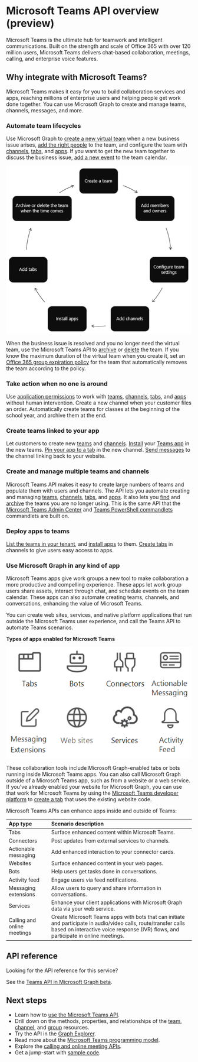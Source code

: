# Microsoft Teams API overview (preview)

Microsoft Teams is the ultimate hub for teamwork and intelligent communications. Built on the strength and scale of Office 365 with over 120 million users, Microsoft Teams delivers chat-based collaboration, meetings, calling, and enterprise voice features.

## Why integrate with Microsoft Teams?

Microsoft Teams makes it easy for you to build collaboration services and apps, reaching millions of enterprise users and helping people get work done together. You can use Microsoft Graph to create and manage teams, channels, messages, and more.

### Automate team lifecycles

Use Microsoft Graph to [create a new virtual team](../api-reference/beta/api/team_put_teams.md) when a new business issue arises, 
[add the right people](../api-reference/v1.0/api/group_post_members.md) to the team, 
and configure the team with 
[channels](../api-reference/beta/api/channel_post.md),
[tabs](../api-reference/beta/api/teamstab_add.md),
and [apps](../api-reference/beta/api/teamsappinstallation_add.md).
If you want to get the new team together to discuss the business issue, 
[add a new event](../api-reference/v1.0/api/group_post_events.md) to the team calendar.

![Automate team lifecycles by creating a team, adding members and owners, configuring team settings, adding channels, installing apps, adding tabs, and archiving or deleting the team when the time comes.](images/teams_lifecycle.png)

When the business issue is resolved and you no longer need the virtual team, 
use the Microsoft Teams API to [archive](../api-reference/beta/api/team_archive.md)
or [delete](../api-reference/v1.0/api/group_delete.md) the team. 
If you know the maximum duration of the virtual team when you create it, set an [Office 365 group expiration policy](https://support.office.com/en-us/article/office-365-group-expiration-policy-8d253fe5-0e09-4b3c-8b5e-f48def064733?ui=en-US&rs=en-US&ad=US) for the team that automatically removes the team according to the policy.

### Take action when no one is around

Use [application permissions](permissions_reference.md) to work with 
[teams](../api-reference/beta/resources/team.md), [channels](../api-reference/beta/resources/channel.md),
[tabs](../api-reference/beta/resources/teamstab.md), and [apps](../api-reference/beta/resources/teamsapp.md)
without human intervention. 
Create a new channel when your customer files an order.
Automatically create teams for classes at the beginning of the school year, and archive them at the end.

### Create teams linked to your app

Let customers to create new [teams](../api-reference/beta/resources/team.md) and [channels](../api-reference/beta/resources/channel.md). 
[Install](../api-reference/beta/api/teamsappinstallation_add.md) your 
[Teams app](https://docs.microsoft.com/en-us/microsoftteams/platform/#pivot=home&panel=home-all) in the new teams. 
[Pin your app to a tab](../api-reference/beta/api/teamstab_add.md) in the new channel. 
[Send messages](../api-reference/beta/api/channel_post_chatthreads.md) to the channel linking back to your website.

### Create and manage multiple teams and channels

Microsoft Teams API makes it easy to create large numbers of teams and populate them with users and channels.
The API lets you automate creating and managing [teams](../api-reference/beta/resources/team.md), [channels](../api-reference/beta/resources/channel.md),
[tabs](../api-reference/beta/resources/teamstab.md), and [apps](../api-reference/beta/resources/teamsapp.md).
It also lets you [find](teams_list_all_teams.md) 
and [archive](../api-reference/beta/api/team_archive.md)
the teams you are no longer using. 
This is the same API that the [Microsoft Teams Admin Center](https://docs.microsoft.com/en-us/microsoftteams/enable-features-office-365)
and [Teams PowerShell commandlets](https://docs.microsoft.com/en-us/microsoftteams/teams-powershell-overview) commandlets are built on.

### Deploy apps to teams

[List the teams in your tenant](teams_list_all_teams.md), 
and [install apps](../api-reference/beta/api/teamsappinstallation_add.md) to them. 
[Create tabs](../api-reference/beta/api/teamstab_add.md) in channels to give users easy access to apps.

### Use Microsoft Graph in any kind of app

Microsoft Teams apps give work groups a new tool to make collaboration a more productive and compelling experience. These apps let work group users share assets, interact through chat, and schedule events on the team calendar. These apps can also automate creating teams, channels, and conversations, enhancing the value of Microsoft Teams.

You can create web sites, services, and native platform applications that run outside the Microsoft Teams user experience, and call the Teams API to automate Teams scenarios.

**Types of apps enabled for Microsoft Teams**

![Call the Microsoft Teams API from tabs, bots, websites, and services](images/TeamsAppEndpoints.png)

These collaboration tools include Microsoft Graph-enabled tabs or bots running inside Microsoft Teams apps. You can also call Microsoft Graph outside of a Microsoft Teams app, such as from a website or a web service. If you've already enabled your website for Microsoft Graph, you can use that work for Microsoft Teams by using the [Microsoft Teams developer platform](https://docs.microsoft.com/en-us/microsoftteams/platform/#pivot=home&panel=home-all) to [create a tab](https://docs.microsoft.com/en-us/microsoftteams/platform/concepts/tabs/tabs-overview) that uses the existing website code.

Microsoft Teams APIs can enhance apps inside and outside of Teams:

|App type|Scenario description|
|:-------|:-------------------|
|Tabs|Surface enhanced content within Microsoft Teams.|
|Connectors|Post updates from external services to channels.|
|Actionable messaging|Add enhanced interaction to your connector cards.|
|Websites|Surface enhanced content in your web pages.|
|Bots|Help users get tasks done in conversations.|
|Activity feed|Engage users via feed notifications.|
|Messaging extensions|Allow users to query and share information in conversations.|
|Services|Enhance your client applications with Microsoft Graph data via your web service.|
|Calling and online meetings|Create Microsoft Teams apps with bots that can initiate and participate in audio/video calls, route/transfer calls based on interactive voice response (IVR) flows, and participate in online meetings.|

## API reference

Looking for the API reference for this service?

See the [Teams API in Microsoft Graph beta](../api-reference/beta/resources/teams_api_overview.md).

## Next steps

- Learn how to [use the Microsoft Teams API](../api-reference/beta/resources/teams_api_overview.md).
- Drill down on the methods, properties, and relationships of the [team](../api-reference/beta/resources/team.md), [channel](../api-reference/beta/resources/channel.md), and [group](../api-reference/v1.0/resources/group.md) resources.
- Try the API in the [Graph Explorer](https://developer.microsoft.com/graph/graph-explorer).
- Read more about the [Microsoft Teams programming model](https://docs.microsoft.com/en-us/microsoftteams/platform/concepts/concepts-overview).
- Explore the [calling and online meeting APIs](../api-reference/beta/resources/calls-api-overview.md).
- Get a jump-start with [sample code](https://github.com/OfficeDev/microsoft-teams-sample-graph).
